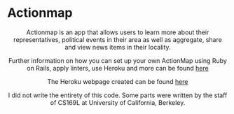 # Actionmap

<div style="text-align: center;">

Actionmap is an app that allows users to learn more about their representatives, political events in their area as well as aggregate, share and view news items in their locality.

Further information on how you can set up your own ActionMap using Ruby on Rails, apply linters, use Heroku and more can be found [here](https://github.com/vidhichander/ActionMap/tree/master/docs) 

The Heroku webpage created can be found [here](https://glacial-falls-32149.herokuapp.com)

I did not write the entirety of this code. Some parts were written by the staff of CS169L at University of California, Berkeley.
</div>
